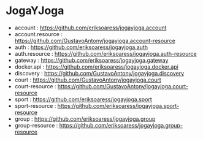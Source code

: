 # JogaYJoga

- account : https://github.com/eriksoaress/jogayjoga.account
- account.resource : https://github.com/GustavoAntony/jogayjoga.account-resource
- auth : https://github.com/eriksoaress/jogayjoga.auth
- auth.resource : https://github.com/eriksoaress/jogayjoga.auth-resource
- gateway : https://github.com/eriksoaress/jogayjoga.gateway
- docker.api : https://github.com/eriksoaress/jogayjoga.docker.api
- discovery : https://github.com/GustavoAntony/jogayjoga.discovery
- court : https://github.com/GustavoAntony/jogayjoga.court
- court-resource : https://github.com/GustavoAntony/jogayjoga.court-resource
- sport : https://github.com/eriksoaress/jogayjoga.sport
- sport-resource : https://github.com/eriksoaress/jogayjoga.sport-resource
- group : https://github.com/eriksoaress/jogayjoga.group
- group-resource : https://github.com/eriksoaress/jogayjoga.group-resource
